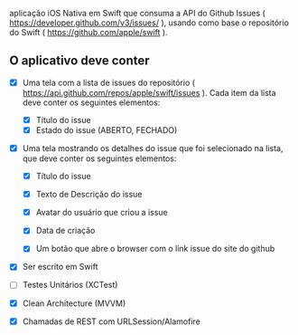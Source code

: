  aplicação iOS Nativa em Swift que consuma a API do Github Issues ( https://developer.github.com/v3/issues/ ), usando como base o repositório do Swift ( https://github.com/apple/swift ).

## O aplicativo deve conter

* [x] Uma tela com a lista de issues do repositório
( https://api.github.com/repos/apple/swift/issues ). Cada item da lista deve
conter os seguintes elementos:
    * [x] Título do issue
    * [x] Estado do issue (ABERTO, FECHADO)
* [x] Uma tela mostrando os detalhes do issue que foi selecionado na lista, que deve
conter os seguintes elementos:
    * [x] Título do issue
    * [x] Texto de Descrição do issue
    * [x] Avatar do usuário que criou a issue
    * [x] Data de criação
    * [x] Um botão que abre o browser com o link issue do site do github


* [x] Ser escrito em Swift
* [ ] Testes Unitários (XCTest)
* [x] Clean Architecture (MVVM)
* [x] Chamadas de REST com URLSession/Alamofire

